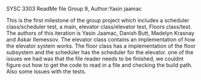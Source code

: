 SYSC 3303 ReadMe file Group 9, Author:Yasin jaamac

This is the first milestone of the group project which includes a scheduler class/scheduler test, a main, elevator class/elevator test, Floors class/test. The authors of this iteration is Yasin Jaamac, Danish Butt, Madelyn Krasnay and Askar IIemessov. The elevator class contains an implementation of how the elevator system works. The floor class has a implementation of the floor subsystem and the scheduler has the scheduler for the elevator. one of the issues we had was that the file reader needs to be finished, we couldnt figure out how to get the code to read in a file and checking the build path. Also some issues with the tests.
